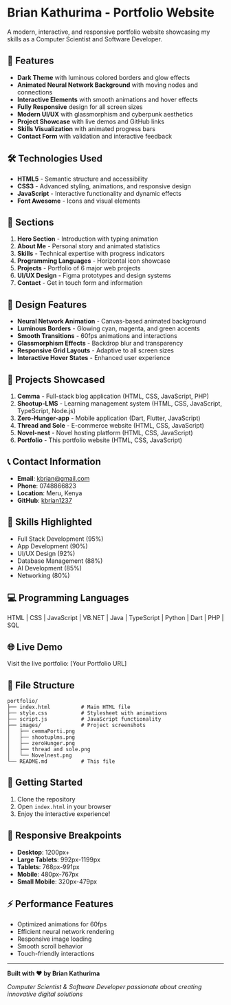 # Brian Kathurima - Portfolio Website

A modern, interactive, and responsive portfolio website showcasing my skills as a Computer Scientist and Software Developer.

## 🌟 Features

- **Dark Theme** with luminous colored borders and glow effects
- **Animated Neural Network Background** with moving nodes and connections
- **Interactive Elements** with smooth animations and hover effects
- **Fully Responsive** design for all screen sizes
- **Modern UI/UX** with glassmorphism and cyberpunk aesthetics
- **Project Showcase** with live demos and GitHub links
- **Skills Visualization** with animated progress bars
- **Contact Form** with validation and interactive feedback

## 🛠️ Technologies Used

- **HTML5** - Semantic structure and accessibility
- **CSS3** - Advanced styling, animations, and responsive design
- **JavaScript** - Interactive functionality and dynamic effects
- **Font Awesome** - Icons and visual elements

## 📱 Sections

1. **Hero Section** - Introduction with typing animation
2. **About Me** - Personal story and animated statistics
3. **Skills** - Technical expertise with progress indicators
4. **Programming Languages** - Horizontal icon showcase
5. **Projects** - Portfolio of 6 major web projects
6. **UI/UX Design** - Figma prototypes and design systems
7. **Contact** - Get in touch form and information

## 🎨 Design Features

- **Neural Network Animation** - Canvas-based animated background
- **Luminous Borders** - Glowing cyan, magenta, and green accents
- **Smooth Transitions** - 60fps animations and interactions
- **Glassmorphism Effects** - Backdrop blur and transparency
- **Responsive Grid Layouts** - Adaptive to all screen sizes
- **Interactive Hover States** - Enhanced user experience

## 🚀 Projects Showcased

1. **Cemma** - Full-stack blog application (HTML, CSS, JavaScript, PHP)
2. **Shootup-LMS** - Learning management system (HTML, CSS, JavaScript, TypeScript, Node.js)
3. **Zero-Hunger-app** - Mobile application (Dart, Flutter, JavaScript)
4. **Thread and Sole** - E-commerce website (HTML, CSS, JavaScript)
5. **Novel-nest** - Novel hosting platform (HTML, CSS, JavaScript)
6. **Portfolio** - This portfolio website (HTML, CSS, JavaScript)

## 📞 Contact Information

- **Email**: kbrian@gmail.com
- **Phone**: 0748866823
- **Location**: Meru, Kenya
- **GitHub**: [kbrian1237](https://github.com/kbrian1237)

## 🎯 Skills Highlighted

- Full Stack Development (95%)
- App Development (90%)
- UI/UX Design (92%)
- Database Management (88%)
- AI Development (85%)
- Networking (80%)

## 💻 Programming Languages

HTML | CSS | JavaScript | VB.NET | Java | TypeScript | Python | Dart | PHP | SQL

## 🌐 Live Demo

Visit the live portfolio: [Your Portfolio URL]

## 📁 File Structure

```
portfolio/
├── index.html          # Main HTML file
├── style.css           # Stylesheet with animations
├── script.js           # JavaScript functionality
├── images/             # Project screenshots
│   ├── cemmaPorti.png
│   ├── shootuplms.png
│   ├── zeroHunger.png
│   ├── thread and sole.png
│   └── Novelnest.png
└── README.md           # This file
```

## 🚀 Getting Started

1. Clone the repository
2. Open `index.html` in your browser
3. Enjoy the interactive experience!

## 📱 Responsive Breakpoints

- **Desktop**: 1200px+
- **Large Tablets**: 992px-1199px
- **Tablets**: 768px-991px
- **Mobile**: 480px-767px
- **Small Mobile**: 320px-479px

## ⚡ Performance Features

- Optimized animations for 60fps
- Efficient neural network rendering
- Responsive image loading
- Smooth scroll behavior
- Touch-friendly interactions

---

**Built with ❤️ by Brian Kathurima**

*Computer Scientist & Software Developer passionate about creating innovative digital solutions*